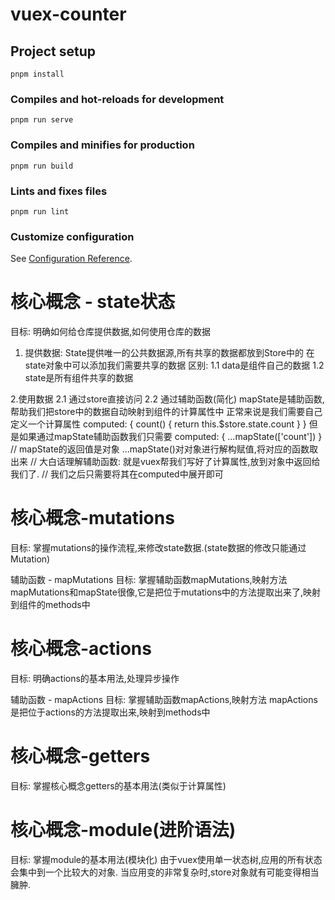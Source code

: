 # vuex-counter

## Project setup
```
pnpm install
```

### Compiles and hot-reloads for development
```
pnpm run serve
```

### Compiles and minifies for production
```
pnpm run build
```

### Lints and fixes files
```
pnpm run lint
```

### Customize configuration
See [Configuration Reference](https://cli.vuejs.org/config/).


# 核心概念 - state状态
目标: 明确如何给仓库提供数据,如何使用仓库的数据
1. 提供数据:
State提供唯一的公共数据源,所有共享的数据都放到Store中的
在state对象中可以添加我们需要共享的数据
区别:
1.1 data是组件自己的数据
1.2 state是所有组件共享的数据

2.使用数据
2.1 通过store直接访问
2.2 通过辅助函数(简化)
mapState是辅助函数,帮助我们把store中的数据自动映射到组件的计算属性中
正常来说是我们需要自己定义一个计算属性
computed: {
    count() {
        return this.$store.state.count
    }
}
但是如果通过mapState辅助函数我们只需要
computed: {
    ...mapState(['count'])
}
// mapState的返回值是对象 ...mapState()对对象进行解构赋值,将对应的函数取出来
// 大白话理解辅助函数: 就是vuex帮我们写好了计算属性,放到对象中返回给我们了.
// 我们之后只需要将其在computed中展开即可

# 核心概念-mutations
目标: 掌握mutations的操作流程,来修改state数据.(state数据的修改只能通过Mutation)

辅助函数 - mapMutations
目标: 掌握辅助函数mapMutations,映射方法
mapMutations和mapState很像,它是把位于mutations中的方法提取出来了,映射到组件的methods中

# 核心概念-actions
目标: 明确actions的基本用法,处理异步操作

辅助函数 - mapActions
目标: 掌握辅助函数mapActions,映射方法
mapActions是把位于actions的方法提取出来,映射到methods中

# 核心概念-getters
目标: 掌握核心概念getters的基本用法(类似于计算属性)

# 核心概念-module(进阶语法)
目标: 掌握module的基本用法(模块化)
由于vuex使用单一状态树,应用的所有状态会集中到一个比较大的对象.
当应用变的非常复杂时,store对象就有可能变得相当臃肿.

















